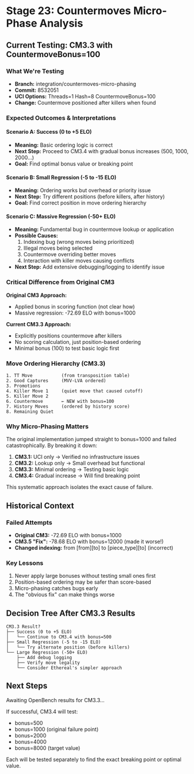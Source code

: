# Stage 23: Countermoves Micro-Phase Analysis

## Current Testing: CM3.3 with CountermoveBonus=100

### What We're Testing
- **Branch:** integration/countermoves-micro-phasing
- **Commit:** 8532051
- **UCI Options:** Threads=1 Hash=8 CountermoveBonus=100
- **Change:** Countermove positioned after killers when found

### Expected Outcomes & Interpretations

#### Scenario A: Success (0 to +5 ELO)
- **Meaning:** Basic ordering logic is correct
- **Next Step:** Proceed to CM3.4 with gradual bonus increases (500, 1000, 2000...)
- **Goal:** Find optimal bonus value or breaking point

#### Scenario B: Small Regression (-5 to -15 ELO)
- **Meaning:** Ordering works but overhead or priority issue
- **Next Step:** Try different positions (before killers, after history)
- **Goal:** Find correct position in move ordering hierarchy

#### Scenario C: Massive Regression (-50+ ELO)
- **Meaning:** Fundamental bug in countermove lookup or application
- **Possible Causes:**
  1. Indexing bug (wrong moves being prioritized)
  2. Illegal moves being selected
  3. Countermove overriding better moves
  4. Interaction with killer moves causing conflicts
- **Next Step:** Add extensive debugging/logging to identify issue

### Critical Difference from Original CM3

**Original CM3 Approach:**
- Applied bonus in scoring function (not clear how)
- Massive regression: -72.69 ELO with bonus=1000

**Current CM3.3 Approach:**
- Explicitly positions countermove after killers
- No scoring calculation, just position-based ordering
- Minimal bonus (100) to test basic logic first

### Move Ordering Hierarchy (CM3.3)

```
1. TT Move           (from transposition table)
2. Good Captures     (MVV-LVA ordered)
3. Promotions        
4. Killer Move 1     (quiet move that caused cutoff)
5. Killer Move 2     
6. Countermove       ← NEW with bonus=100
7. History Moves     (ordered by history score)
8. Remaining Quiet   
```

### Why Micro-Phasing Matters

The original implementation jumped straight to bonus=1000 and failed catastrophically. By breaking it down:

1. **CM3.1:** UCI only → Verified no infrastructure issues
2. **CM3.2:** Lookup only → Small overhead but functional
3. **CM3.3:** Minimal ordering → Testing basic logic
4. **CM3.4:** Gradual increase → Will find breaking point

This systematic approach isolates the exact cause of failure.

## Historical Context

### Failed Attempts
- **Original CM3:** -72.69 ELO with bonus=1000
- **CM3.5 "Fix":** -78.68 ELO with bonus=12000 (made it worse!)
- **Changed indexing:** from [from][to] to [piece_type][to] (incorrect)

### Key Lessons
1. Never apply large bonuses without testing small ones first
2. Position-based ordering may be safer than score-based
3. Micro-phasing catches bugs early
4. The "obvious fix" can make things worse

## Decision Tree After CM3.3 Results

```
CM3.3 Result?
├── Success (0 to +5 ELO)
│   └── Continue to CM3.4 with bonus=500
├── Small Regression (-5 to -15 ELO)  
│   └── Try alternate position (before killers)
└── Large Regression (-50+ ELO)
    ├── Add debug logging
    ├── Verify move legality
    └── Consider Ethereal's simpler approach
```

## Next Steps

Awaiting OpenBench results for CM3.3...

If successful, CM3.4 will test:
- bonus=500
- bonus=1000 (original failure point)
- bonus=2000
- bonus=4000
- bonus=8000 (target value)

Each will be tested separately to find the exact breaking point or optimal value.